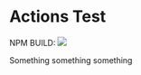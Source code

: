 # Actions Test

NPM BUILD: ![](https://github.com/aclifton-pillar/ActionsTest/workflows/NPM%20Build/badge.svg)

Something something something
